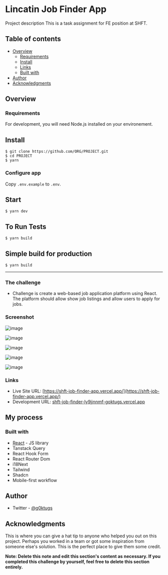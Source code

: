 # Lincatin Job Finder App

Project description
This is a task assignment for FE position at SHFT. 

## Table of contents

- [Overview](#overview)
  - [Requirements](#Requirements)
  - [Install](#Install)
  - [Links](#links)
  - [Built with](#built-with)
- [Author](#author)
- [Acknowledgments](#acknowledgments)

## Overview

### Requirements

For development, you will need Node.js installed on your environement.
    
## Install

    $ git clone https://github.com/ORG/PROJECT.git
    $ cd PROJECT
    $ yarn

### Configure app

Copy `.env.example` to `.env`.

## Start 

    $ yarn dev
    
## To Run Tests

    $ yarn build

## Simple build for production

    $ yarn build

---

### The challenge

- Challenge is create a web-based job application platform using React.
The platform should allow show job listings and allow users to apply for jobs.

### Screenshot


![image](https://github.com/goktugs/job-finder-app/assets/86847572/dac39454-c6db-40c5-92ae-67f59954e63a)

![image](https://github.com/goktugs/job-finder-app/assets/86847572/bab940e5-d9ff-4ae6-9543-2283ba7b9c2f)

![image](https://github.com/goktugs/job-finder-app/assets/86847572/f52d089e-4b18-4923-90f0-b7f783385561)

![image](https://github.com/goktugs/job-finder-app/assets/86847572/2a21e213-5516-4fd3-a9fd-251d595031ef)

![image](https://github.com/goktugs/job-finder-app/assets/86847572/6ea148f1-3f58-474d-a59b-f1aa5221b440)




### Links

- Live Site URL: [https://shft-job-finder-app.vercel.app/](https://shft-job-finder-app.vercel.app/)
- Development URL: [shft-job-finder-ly9jjnnmf-goktugs.vercel.app](shft-job-finder-app-git-development-goktugs.vercel.app)


## My process

### Built with

- [React](https://reactjs.org/) - JS library
- Tanstack Query
- React Hook Form
- React Router Dom
- i18Next
- Tailwind
- Shadcn
- Mobile-first workflow

## Author

- Twitter - [@g0ktugs](https://www.twitter.com/g0ktugs)

## Acknowledgments

This is where you can give a hat tip to anyone who helped you out on this project. Perhaps you worked in a team or got some inspiration from someone else's solution. This is the perfect place to give them some credit.

**Note: Delete this note and edit this section's content as necessary. If you completed this challenge by yourself, feel free to delete this section entirely.**
